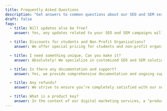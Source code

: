 ```yaml
---
title: Frequently Asked Questions
description: "Get answers to common questions about our SEO and SEM services, including updates, discounts, custom solutions, support, and refund policies."
draft: false
faqs:
  - title: Will updates also be free?
    answer: Yes, any updates related to your SEO and SEM campaigns will be included in your service plan. We ensure continuous optimization and stay up-to-date with the latest strategies to keep your campaigns running effectively. For detailed updates on your project, feel free to contact us.

  - title: Discounts for students and Non Profit Organizations?
    answer: We offer special pricing for students and non-profit organizations to help maximize their online presence without breaking the budget. Please reach out to discuss personalized discounts based on your specific needs.

  - title: I need something unique, Can you make it?
    answer: Absolutely! We specialize in customized SEO and SEM solutions tailored to your business goals. If you have a specific request or unique requirements, we can create a personalized strategy to meet your needs. Learn more here.

  - title: Is there any documentation and support?
    answer: Yes, we provide comprehensive documentation and ongoing support to help you understand and manage your SEO and SEM campaigns. Our team is here for you whenever you need assistance. Explore our support options.

  - title: Any refunds?
    answer: We strive to ensure you’re completely satisfied with our services. If you’re not happy with the results within the first 30 days, we will work with you to address the issue, or discuss options for a refund. Learn more about our refund policy.

  - title: What is a product key?
    answer: In the context of our digital marketing services, a "product key" typically refers to the unique code or access provided to use specific tools or software. For example, access to certain analytics tools for tracking SEO and SEM performance.
---
```

